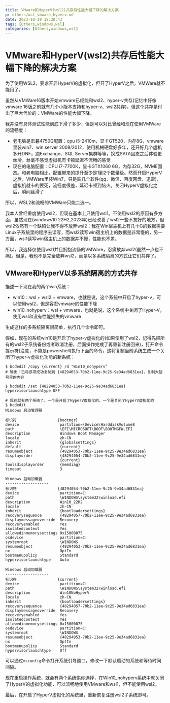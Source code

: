 ```yaml
---
title: VMware和HyperV(wsl2)共存后性能大幅下降的解决方案
p: others/wsl_vmware_hyperv.md
date: 2023-10-19 18:20:43
tags: [Others,windows,wsl]
categories: [Others,windows,wsl]
---
```


# VMware和HyperV(wsl2)共存后性能大幅下降的解决方案

为了使用WSL2，要求开启HyperV的虚拟化，但开了HyperV之后，VMWare就不能用了。

虽然从VMWare16版本开始vmware已经能和wsl2、hyper-v共存(记忆中好像vmware 16版之前就有几个小版本支持和hyper-v、wsl2共存)，但这个共存是付出了巨大代价的：VMWare的性能大幅下降。

我并没有具体测试性能到底下滑了多少，但是可以对比曾经和现在使用VMWare的流畅度：

- 老电脑是宏碁4750G配置：cpu i5-2410m，显卡GT520，内存8G，vmware里装win7、win server 2008/2012，使用机械硬盘好多年，还开好几个虚机多开DNF，跑Exchange、SQL Server集群等等，换成SATA固态之后体验更丝滑，丝毫不感觉虚拟机有卡顿延迟不流畅的感觉  
- 现在的电脑配置：CPU i7-7700K，显卡GTX1060 6G，内存32G，NVME固态。和老电脑相比，配置带来的提升至少是1到2个数量级。然而开启HyperV之后，VMWare里装Win7，只是装几个软件(qq、微信、百度网盘、迅雷)，虚拟机就卡的要死，流畅度很差，延迟卡顿到恼火。关闭HyperV虚拟化之后，瞬间丝滑了  

所以，WSL2和流畅的VMWare只能二选一。

我本人曾经重度使用wsl2，但现在基本上只使用wsl1。不使用wsl2的原因有多方面，虽然现在(windows10 22H2,2023年)已经改善了wsl2一些不友好的地方，但wsl2依然有一个缺陷让我不得不放弃wsl2：我在Win宿主机上有几十G的数据需要Linux子系统里的程序去读写，而wsl2读写win宿主机上的数据是非常慢的，另一方面，wsl1读写win宿主机上的数据并不慢，性能也不差。

所以，我选择仅使用wsl1并且拥抱流畅的VMWare，忍痛放弃wsl2(虽然一点也不痛)。但是，我也不是完全放弃wsl2，而是以多系统隔离的方式让它们共存了。

## VMware和HyperV以多系统隔离的方式共存

描述一下现在我的两个win系统：

- win10：wsl + wsl2 + vmware，也就是说，这个系统中开启了hyper-v，可以使用wsl2，但是容忍vmware的性能下降 
- win10_nohyperv：wsl + vmware，也就是说，这个系统中关闭了Hyper-V，使用wsl和没有性能损失的vmware

生成这样的多系统隔离很简单，执行几个命令即可。

假如，现在的系统win10是开启了hyper-v虚拟化的(如果使用了wsl2，记得先把所有的wsl2子系统备份或者取消注册，后面操作完成了再重新注册回来)，打开命令提示符(注意，不能是powershell)执行下面的命令，这将复制当前系统生成一个关闭了hyper-v虚拟化功能的新系统：

```
$ bcdedit /copy {current} /d "Win10_nohyperv”
# 输出：已将该项成功复制到 {48294053-70b2-11ee-9c25-9e34ad6831ea}，复制大括号里的内容

$ bcdedit /set {48294053-70b2-11ee-9c25-9e34ad6831ea} hypervisorlaunchtype OFF

# 现在就有两个系统了，一个是开启了HyperV虚拟化的，一个是关闭了HyperV虚拟化的
$ bcdedit
Windows 启动管理器
--------------------
标识符                  {bootmgr}
device                  partition=\Device\HarddiskVolume8
path                    \EFI\MICROSOFT\BOOT\BOOTMGFW.EFI
description             Windows Boot Manager
locale                  zh-CN
inherit                 {globalsettings}
default                 {current}
resumeobject            {48294053-70b2-11ee-9c25-9e34ad6831ea}
displayorder            {48294054-70b2-11ee-9c25-9e34ad6831ea}
                        {current}
toolsdisplayorder       {memdiag}
timeout                 3

Windows 启动加载器
-------------------
标识符                  {48294054-70b2-11ee-9c25-9e34ad6831ea}
device                  partition=C:
path                    \WINDOWS\system32\winload.efi
description             Win10_22H2
locale                  zh-CN
inherit                 {bootloadersettings}
recoverysequence        {48294057-70b2-11ee-9c25-9e34ad6831ea}
displaymessageoverride  Recovery
recoveryenabled         Yes
isolatedcontext         Yes
allowedinmemorysettings 0x15000075
osdevice                partition=C:
systemroot              \WINDOWS
resumeobject            {48294053-70b2-11ee-9c25-9e34ad6831ea}
nx                      OptIn
bootmenupolicy          Standard
hypervisorlaunchtype    Auto

Windows 启动加载器
-------------------
标识符                  {current}
device                  partition=C:
path                    \WINDOWS\system32\winload.efi
description             Win10NoHyperV
locale                  zh-CN
inherit                 {bootloadersettings}
recoverysequence        {48294057-70b2-11ee-9c25-9e34ad6831ea}
displaymessageoverride  Recovery
recoveryenabled         Yes
isolatedcontext         Yes
allowedinmemorysettings 0x15000075
osdevice                partition=C:
systemroot              \WINDOWS
resumeobject            {48294053-70b2-11ee-9c25-9e34ad6831ea}
nx                      OptIn
bootmenupolicy          Standard
hypervisorlaunchtype    Off
```

可以通过`msconfig`命令打开系统引导窗口，修改一下默认启动的系统和等待时间间隔。

现在重启操作系统，就会有两个系统供你选择，在Win10_nohyperv系统中就关闭了HyperV的虚拟化功能，可以流畅地使用VMware和wsl1，但不能使用wsl2。

最后，在开启了HyperV虚拟化的系统里，重新恢复注册wsl2子系统即可。
